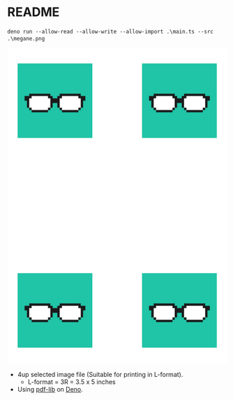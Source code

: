 # README

```
deno run --allow-read --allow-write --allow-import .\main.ts --src .\megane.png
```

![img](./4up.png)


- 4up selected image file (Suitable for printing in L-format).
    - L-format = 3R = 3.5 x 5 inches
- Using [pdf-lib](https://github.com/Hopding/pdf-lib) on [Deno](https://deno.com/).

